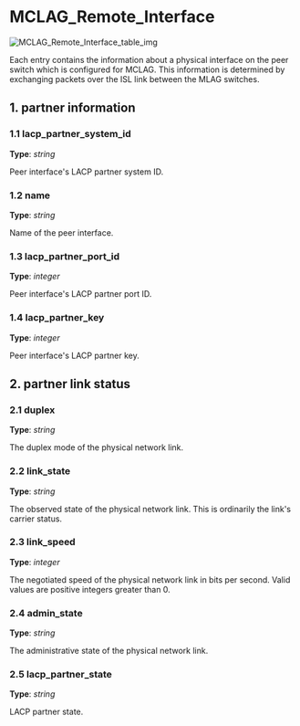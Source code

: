 # MCLAG_Remote_Interface

![MCLAG_Remote_Interface_table_img](http://www.plantuml.com/plantuml/img/0Ha1vlv0StHXSdHrRMmAS65ZQs5dPI0YKczlT21KOM9iPNCY87iAOsnXStCWJKDCGKTVKcLjRtHbNqbkT6LoPc5ZPGfz2dHlPsLqQ6Lo87iAOsnXStCWK6zoT0fz2ar3J457Nr9bRMzqPLz9RdHbScPXOsKWF2rrBI1GRt9q2cXfP6KWOsboOsnb2cXfP6KWRMLjOcLoSmfpQsbkS65oOMqWRMzkRsDeSczjPI1qSdLb2cnbPsLkP21oQMTeT0fZRsvqQMvrRtCWR6bkPI0j83nYFdDqSczkPpmlOZuWScLcPN9bRcDb2cHlT7HbP21iQMvb82qWF6a-TsLXQpmlQJuWScLcPN9bRcDb2cLkP6nbPsLkP0f0PMvaTMri)

Each entry contains the information about a physical interface on the peer
switch which is configured for MCLAG. This information is determined by
exchanging packets over the ISL link between the MLAG switches.

## 1. partner information

### 1.1 lacp_partner_system_id

**Type**: _string_

Peer interface's LACP partner system ID.

### 1.2 name

**Type**: _string_

Name of the peer interface.

### 1.3 lacp_partner_port_id

**Type**: _integer_

Peer interface's LACP partner port ID.

### 1.4 lacp_partner_key

**Type**: _integer_

Peer interface's LACP partner key.

## 2. partner link status

### 2.1 duplex

**Type**: _string_

The duplex mode of the physical network link.

### 2.2 link_state

**Type**: _string_

The observed state of the physical network link.  This is ordinarily the link's
carrier status.

### 2.3 link_speed

**Type**: _integer_

The negotiated speed of the physical network link in bits per second. Valid
values are positive integers greater than 0.

### 2.4 admin_state

**Type**: _string_

The administrative state of the physical network link.

### 2.5 lacp_partner_state

**Type**: _string_

LACP partner state.

